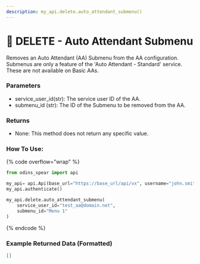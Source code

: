 ```yaml
---
description: my_api.delete.auto_attendant_submenu()
---
```


#  🛑 DELETE - Auto Attendant Submenu

Removes an Auto Attendant (AA) Submenu from the AA configuration. Submenus are only a feature of the 'Auto Attendant - Standard' service. These are not available on Basic AAs.

### Parameters&#x20;

* service_user_id(str): The service user ID of the AA.
* submenu_id (str): The ID of the Submenu to be removed from the AA. 

### Returns

* None: This method does not return any specific value.

### How To Use:

{% code overflow="wrap" %}
```python
from odins_spear import api

my_api= api.Api(base_url="https://base_url/api/vx", username="john.smith", password="ODIN_INSTANCE_1")
my_api.authenticate()

my_api.delete.auto_attendant_submenu(
    service_user_id="test_aa@domain.net", 
    submenu_id="Menu 1"
)
```
{% endcode %}

### Example Returned Data (Formatted)
```json
[]


```
